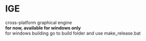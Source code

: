 # IGE
cross-platform graphical engine  
**for now, available for windows only**    
for windows building go to build folder and use make_release.bat
